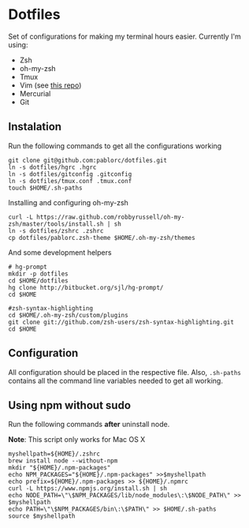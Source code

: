# Dotfiles

Set of configurations for making my terminal hours easier. Currently I'm
using: 

- Zsh
- oh-my-zsh
- Tmux
- Vim (see [this repo](https://github.com/pablorc/vimfiles))
- Mercurial
- Git

## Instalation

Run the following commands to get all the configurations working

    git clone git@github.com:pablorc/dotfiles.git
    ln -s dotfiles/hgrc .hgrc
    ln -s dotfiles/gitconfig .gitconfig
    ln -s dotfiles/tmux.conf .tmux.conf
    touch $HOME/.sh-paths

Installing and configuring oh-my-zsh

    curl -L https://raw.github.com/robbyrussell/oh-my-zsh/master/tools/install.sh | sh
    ln -s dotfiles/zshrc .zshrc
    cp dotfiles/pablorc.zsh-theme $HOME/.oh-my-zsh/themes

And some development helpers

    # hg-prompt
    mkdir -p dotfiles
    cd $HOME/dotfiles
    hg clone http://bitbucket.org/sjl/hg-prompt/ 
    cd $HOME

    #zsh-syntax-highlighting
    cd $HOME/.oh-my-zsh/custom/plugins
    git clone git://github.com/zsh-users/zsh-syntax-highlighting.git
    cd $HOME

## Configuration

All configuration should be placed in the respective file. Also, `.sh-paths` contains all the command line variables needed to get all working.

## Using npm without sudo

Run the following commands **after** uninstall node.

**Note**: This script only works for Mac OS X

    myshellpath=${HOME}/.zshrc
    brew install node --without-npm
    mkdir "${HOME}/.npm-packages"
    echo NPM_PACKAGES="${HOME}/.npm-packages" >>$myshellpath 
    echo prefix=${HOME}/.npm-packages >> ${HOME}/.npmrc
    curl -L https://www.npmjs.org/install.sh | sh
    echo NODE_PATH=\"\$NPM_PACKAGES/lib/node_modules\:\$NODE_PATH\" >> $myshellpath
    echo PATH=\"\$NPM_PACKAGES/bin\:\$PATH\" >> $HOME/.sh-paths
    source $myshellpath
